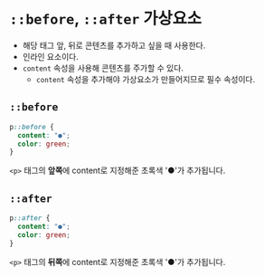 # `::before`, `::after` 가상요소

- 해당 태그 앞, 뒤로 콘텐츠를 추가하고 싶을 때 사용한다.
- 인라인 요소이다.
- `content` 속성을 사용해 콘텐츠를 주가할 수 있다.
  - `content` 속성을 추가해야 가상요소가 만들어지므로 필수 속성이다.

## `::before`

```css
p::before {
  content: "●";
  color: green;
}
```

`<p>` 태그의 **앞쪽**에 content로 지정해준 초록색 '●'가 추가됩니다.

## `::after`

```css
p::after {
  content: "●";
  color: green;
}
```

`<p>` 태그의 **뒤쪽**에 content로 지정해준 초록색 '●'가 추가됩니다.
